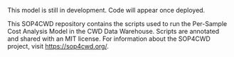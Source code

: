 This model is still in development. Code will appear once deployed.

This SOP4CWD repository contains the scripts used to run the Per-Sample Cost Analysis Model in the CWD Data Warehouse. Scripts are annotated and shared with an MIT license. For information about the SOP4CWD project, visit https://sop4cwd.org/.
